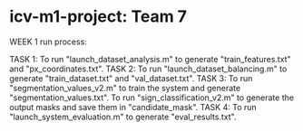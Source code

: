# icv-m1-project: Team 7
WEEK 1 run process:

TASK 1: To run "launch_dataset_analysis.m" to generate "train_features.txt" and "px_coordinates.txt".
TASK 2: To run "launch_dataset_balancing.m" to generate "train_dataset.txt" and "val_dataset.txt".
TASK 3: To run "segmentation_values_v2.m" to train the system and generate "segmentation_values.txt".
        To run "sign_classification_v2.m" to generate the output masks and save them in "candidate_mask\".
TASK 4: To run "launch_system_evaluation.m" to generate "eval_results.txt".
